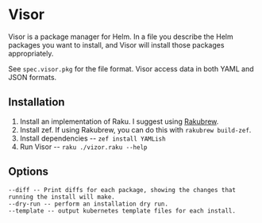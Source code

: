 # Visor

Visor is a package manager for Helm. In a file you describe the Helm packages you want to install, and Visor will install those packages appropriately.

See `spec.visor.pkg` for the file format. Visor access data in both YAML and JSON formats.

## Installation

1. Install an implementation of Raku. I suggest using [Rakubrew](https://rakubrew.org/).
2. Install zef. If using Rakubrew, you can do this with `rakubrew build-zef`.
3. Install dependencies -- `zef install YAMLish`
4. Run Visor -- `raku ./vizor.raku --help`

## Options

```
--diff -- Print diffs for each package, showing the changes that running the install will make.
--dry-run -- perform an installation dry run.
--template -- output kubernetes template files for each install.
```
